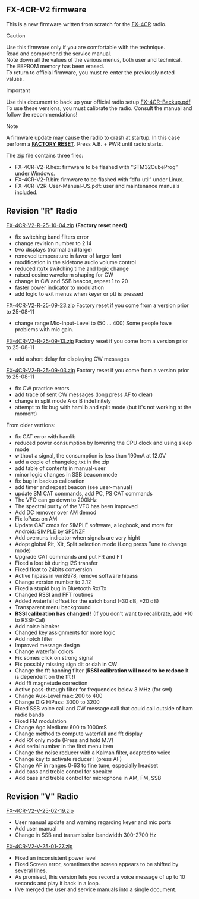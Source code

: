 ## FX-4CR-V2 firmware
This is a new firmware written from scratch for the [FX-4CR](https://bg2fx.com) radio.<br>

>[!CAUTION]
Use this firmware only if you are comfortable with the technique.<br>
Read and comprehend the service manual.<br>
Note down all the values of the various menus, both user and technical.<br>
The EEPROM memory has been erased.<br>
To return to official firmware, you must re-enter the previously noted values.

>[!IMPORTANT]
Use this document to back up your official radio setup
[FX-4CR-Backup.pdf](https://github.com/user-attachments/files/19410636/FX-4CR-Backup.pdf)
<br>To use these versions, you must calibrate the radio. Consult the manual and follow the recommendations!

>[!NOTE]
A firmware update may cause the radio to crash at startup.
In this case perform a <ins><b>FACTORY RESET</b></ins>. Press A.B. + PWR until radio starts.

The zip file contains three files:
- FX-4CR-V2-R.hex: firmware to be flashed with ”STM32CubeProg” under Windows.
- FX-4CR-V2-R.bin: firmware to be flashed with “dfu-util” under Linux.
- FX-4CR-V2R-User-Manual-US.pdf: user and maintenance manuals included.

## Revision "R" Radio

[FX-4CR-V2-R-25-10-04.zip](https://github.com/user-attachments/files/22696031/FX-4CR-V2-R-25-10-04.zip) **(Factory reset need)**
- fix switching band filters error
- change revision number to 2.14
- two displays (normal and large)
- removed temperature in favor of larger font
- modification in the sidetone audio volume control
- reduced rx/tx switching time and logic change
- raised cosine waveform shaping for CW
- change in CW and SSB beacon, repeat 1 to 20
- faster power indicator to modulation
- add logic to exit menus when keyer or ptt is pressed

[FX-4CR-V2-R-25-09-23.zip](https://github.com/user-attachments/files/22500009/FX-4CR-V2-R-25-09-23.zip) Factory reset if you come from a version prior to 25-08-11
- change range Mic-Input-Level to (50 ... 400) Some people have problems with mic gain.

[FX-4CR-V2-R-25-09-13.zip](https://github.com/user-attachments/files/22311808/FX-4CR-V2-R-25-09-13.zip) Factory reset if you come from a version prior to 25-08-11
- add a short delay for displaying CW messages

[FX-4CR-V2-R-25-09-03.zip](https://github.com/user-attachments/files/22123386/FX-4CR-V2-R-25-09-03.zip) Factory reset if you come from a version prior to 25-08-11
- fix CW practice errors
- add trace of sent CW messages (long press AF to clear)
- change in split mode A or B indefinitely
- attempt to fix bug with hamlib and split mode (but it's not working at the moment)

From older vertions:
- fix CAT error with hamlib
- reduced power consumption by lowering the CPU clock and using sleep mode
- without a signal, the consumption is less than 190mA at 12.0V
- add a copie of changelog.txt in the zip
- add table of contents in manual-user
- minor logic changes in SSB beacon mode
- fix bug in backup calibration
- add timer and repeat beacon (see user-manual)
- update SM CAT commands, add PC, PS CAT commands
- The VFO can go down to 200kHz
- The spectral purity of the VFO has been improved
- Add DC remover over AM demod
- Fix loPass on AM
- Update CAT cmds for SIMPLE software, a logbook, and more for Android: [SIMPLE by SP5NZF](https://sites.google.com/view/9h48sqc6ygs8c3kx9pg2/home)
- Add overruns indicator when signals are very hight
- Adopt global Rit, Xit, Split selection mode (Long press Tune to change mode)
- Upgrade CAT commands and put FR and FT
- Fixed a lost bit during I2S transfer
- Fixed float to 24bits conversion
- Active hipass in wm8978, remove software hipass
- Change version number to 2.12
- Fixed a stupid bug in Bluetooth Rx/Tx
- Changed RSSI and FFT routines
- Added waterfall offset for the eatch band (-30 dB, +20 dB)
- Transparent menu background
- <b>RSSI calibration has changed !</b> (If you don't want to recalibrate, add +10 to RSSI-Cal)
- Add noise blanker
- Changed key assignments for more logic
- Add notch filter
- Improved message design
- Change waterfall colors
- Fix somes click on strong signal
- Fix possibly missing sign dit or dah in CW
- Change the fft hanning filter (<b>RSSI calibration will need to be redone</b> It is dependent on the fft !)
- Add fft magnetude correction
- Active pass-through filter for frequencies below 3 MHz (for swl)
- Change Aux-Level max: 200 to 400
- Change DIG HiPass: 3000 to 3200
- Fixed SSB voice call and CW message call that could call outside of ham radio bands
- Fixed FM modulation
- Change Agc Medium: 600 to 1000mS
- Change method to compute waterfall and fft display
- Add RX only mode (Press and hold M.V)
- Add serial number in the first menu item
- Change the noise reducer with a Kalman filter, adapted to voice
- Change key to activate reducer ! (press AF)
- Change AF in ranges 0-63 to fine tune, especially headset
- Add bass and treble control for speaker
- Add bass and treble control for microphone in AM, FM, SSB


## Revision "V" Radio
[FX-4CR-V2-V-25-02-19.zip](https://github.com/user-attachments/files/19410620/FX-4CR-V2-V-25-02-19.zip)
+ User manual update and warning regarding keyer and mic ports
+ Add user manual
+ Change in SSB and transmission bandwidth 300-2700 Hz

[FX-4CR-V2-V-25-01-27.zip](https://github.com/user-attachments/files/19410621/FX-4CR-V2-V-25-01-27.zip)
- Fixed an inconsistent power level
- Fixed Screen error, sometimes the screen appears to be shifted by several lines.
- As promised, this version lets you record a voice message of up to 10 seconds and play it back in a loop.
- I've merged the user and service manuals into a single document.
